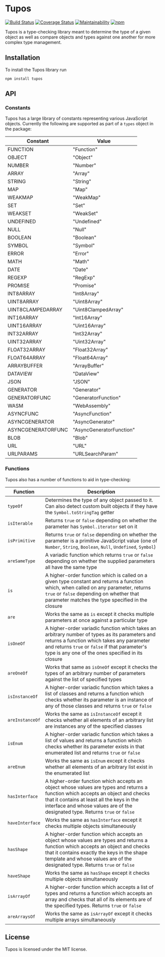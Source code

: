# Tupos
[![Build Status](https://travis-ci.org/ryandabler/tupos.svg?branch=master)](https://travis-ci.org/ryandabler/tupos)
[![Coverage Status](https://coveralls.io/repos/github/ryandabler/tupos/badge.svg?branch=master)](https://coveralls.io/github/ryandabler/tupos?branch=master)
[![Maintainability](https://api.codeclimate.com/v1/badges/7ef80d23111021929c8e/maintainability)](https://codeclimate.com/github/ryandabler/tupos/maintainability)
[![npm](https://img.shields.io/npm/v/tupos.svg)](https://www.npmjs.com/package/tupos)

Tupos is a type-checking library meant to determine the type of a given object as well as compare objects and types against one another for more complex type management.

## Installation
To install the Tupos library run

```
npm install tupos
```

## API
### Constants
Tupos has a large library of constants representing various JavaScript objects. Currently the following are supported as part of a `types` object in the package:

| Constant           | Value                    |
| ------------------ | ------------------------ |
| FUNCTION           | "Function"               |
| OBJECT             | "Object"                 |
| NUMBER             | "Number"                 |
| ARRAY              | "Array"                  |
| STRING             | "String"                 |
| MAP                | "Map"                    |
| WEAKMAP            | "WeakMap"                |
| SET                | "Set"                    |
| WEAKSET            | "WeakSet"                |
| UNDEFINED          | "Undefined"              |
| NULL               | "Null"                   |
| BOOLEAN            | "Boolean"                |
| SYMBOL             | "Symbol"                 |
| ERROR              | "Error"                  |
| MATH               | "Math"                   |
| DATE               | "Date"                   |
| REGEXP             | "RegExp"                 |
| PROMISE            | "Promise"                |
| INT8ARRAY          | "Int8Array"              |
| UINT8ARRAY         | "Uint8Array"             |
| UINT8CLAMPEDARRAY  | "Uint8ClampedArray"      |
| INT16ARRAY         | "Int16Array"             |
| UINT16ARRAY        | "Uint16Array"            |
| INT32ARRAY         | "Int32Array"             |
| UINT32ARRAY        | "Uint32Array"            |
| FLOAT32ARRAY       | "Float32Array"           |
| FLOAT64ARRAY       | "Float64Array"           |
| ARRAYBUFFER        | "ArrayBuffer"            |
| DATAVIEW           | "DataView"               |
| JSON               | "JSON"                   |
| GENERATOR          | "Generator"              |
| GENERATORFUNC      | "GeneratorFunction"      |
| WASM               | "WebAssembly"            |
| ASYNCFUNC          | "AsyncFunction"          |
| ASYNCGENERATOR     | "AsyncGenerator"         |
| ASYNCGENERATORFUNC | "AsyncGeneratorFunction" |
| BLOB               | "Blob"                   |
| URL                | "URL"                    |
| URLPARAMS          | "URLSearchParam"         |

### Functions
Tupos also has a number of functions to aid in type-checking:

| Function           | Description                                     |
| ------------------ | ----------------------------------------------- |
| `typeOf`           | Determines the type of any object passed to it. Can also detect custom built objects if they have the `Symbol.toStringTag` getter |
| `isIterable`       | Returns `true` or `false` depending on whether the parameter has `Symbol.iterator` set on it |
| `isPrimitive`      | Returns `true` or `false` depending on whether the parameter is a primitive JavaScript value (one of `Number`, `String`, `Boolean`, `Null`, `Undefined`, `Symbol`) |
| `areSameType`      | A variadic function which returns `true` or `false` depending on whether the supplied parameters all have the same type |
| `is`               | A higher-order function which is called on a given type constant and returns a function which, when called on any parameter, returns `true` or `false` depending on whether that parameter matches the type specified in the closure |
| `are`              | Works the same as `is` except it checks multiple parameters at once against a particular type |
| `isOneOf`          | A higher-order variadic function which takes an arbitrary number of types as its parameters and returns a function which takes any parameter and returns `true` or `false` if that parameter's type is any one of the ones specified in its closure |
| `areOneOf`         | Works that same as `isOneOf` except it checks the types of an arbitrary number of parameters against the list of specified types |
| `isInstanceOf`     | A higher-order variadic function which takes a list of classes and returns a function which checks whether its parameter is an instance of any of those classes and returns `true` or `false` |
| `areInstanceOf`    | Works the same as `isInstanceOf` except it checks whether all elements of an arbitrary list are instances any of the specified classes |
| `isEnum`           | A higher-order variadic function which takes a list of values and returns a function which checks whether its parameter exists in that enumerated list and returns `true` or `false` |
| `areEnum`          | Works the same as `isEnum` except it checks whether all elements of an arbitrary list exist in the enumerated list |
| `hasInterface`     | A higher-order function which accepts an object whose values are types and returns a function which accepts an object and checks that it contains at least all the keys in the interface and whose values are of the designated type. Returns `true` or `false` |
| `haveInterface`    | Works the same as `hasInterface` except it checks multiple objects simultaneously |
| `hasShape`         | A higher-order function which accepts an object whose values are types and returns a function which accepts an object and checks that it contains exactly the keys in the shape template and whose values are of the designated type. Returns `true` or `false` |
| `haveShape`        | Works the same as `hasShape` except it checks multiple objects simultaneously |
| `isArrayOf`        | A higher-order function which accepts a list of types and returns a function which accepts an array and checks that all of its elements are of the specified types. Returns `true` or `false` |
| `areArraysOf`      | Works the same as `isArrayOf` except it checks multiple arrays simultaneously |

## License
Tupos is licensed under the MIT license.